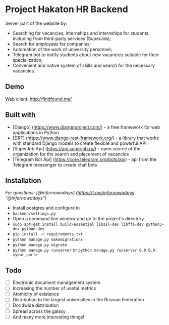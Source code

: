# Project Hakaton HR Backend

Server part of the website by:
- Searching for vacancies, internships and internships for students, including from third-party services (SuperJob);
- Search for employees for companies;
- Automation of the work of university personnel;
- Telegram bot to notify students about new vacancies suitable for their specialization;
- Convenient and native system of skills and search for the necessary vacancies.

## Demo
Web client: http://findfound.me/

## Built with
- [Django] (https://www.djangoproject.com/) - a free framework for web applications in Python
- [DRF] (https://www.django-rest-framework.org/) - a library that works with standard Django models to create flexible and powerful API
- [SuperJob Api] (https://api.superjob.ru/) - open source of the organization for the search and placement of vacancies
- [Telegram Bot Api] (https://core.telegram.org/bots/api) - api from the Telegram messenger to create chat bots

## Installation
<i> For questions: [@infernowadays] (https://t.me/infernowadays "@infernowadays") </i>
- Install postgres and configure in
- `backend/settings.py`
- Open a command line window and go to the project's directory.
- `sudo apt-get install build-essential libssl-dev libffi-dev python3-dev python-dev`
- `pip install -r requirements.txt`
- `python manage.py makemigrations`
- `python manage.py migrate`
- `python manage.py runserver` or `python manage.py runserver 0.0.0.0:<your_port>`

## Todo
- [ ] Electronic document management system
- [ ] Increasing the number of useful metrics
- [ ] Atomicity of existence
- [ ] Distribution to the largest universities in the Russian Federation
- [ ] Dorldwide distribution
- [ ] Spread across the galaxy
- [ ] And many more interesting things!
